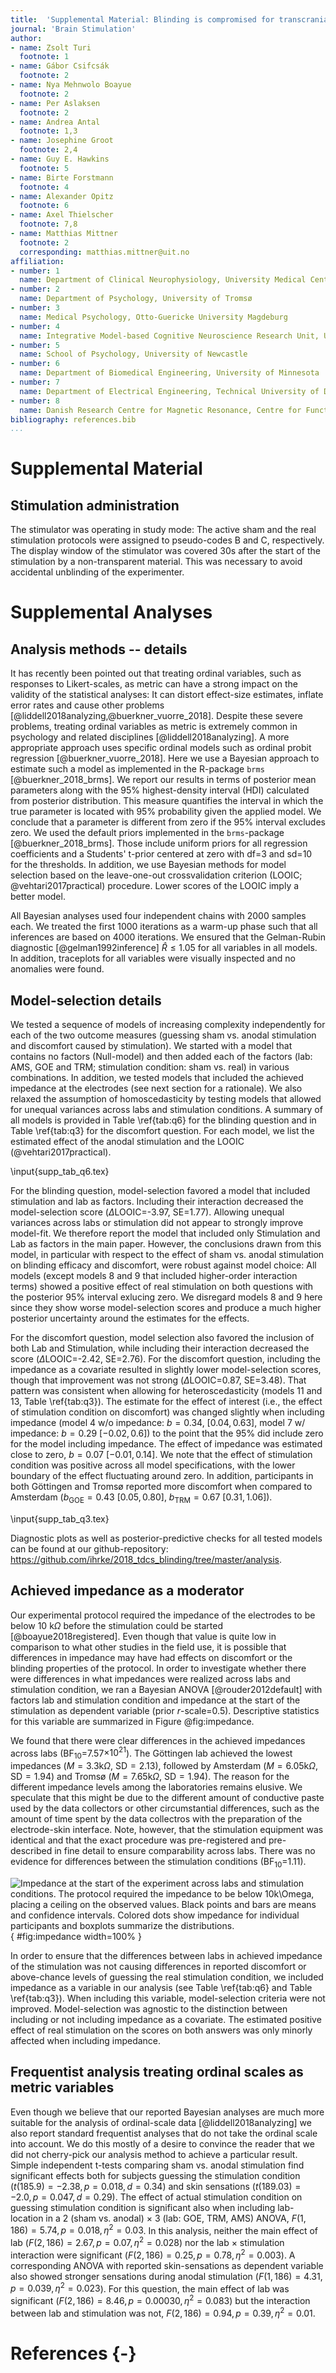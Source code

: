 ```yaml
---
title:  'Supplemental Material: Blinding is compromised for transcranial direct current stimulation at 1 mA for 20 minutes in young healthy adults'
journal: 'Brain Stimulation'
author:
- name: Zsolt Turi
  footnote: 1
- name: Gábor Csifcsák
  footnote: 2
- name: Nya Mehnwolo Boayue
  footnote: 2
- name: Per Aslaksen
  footnote: 2
- name: Andrea Antal
  footnote: 1,3
- name: Josephine Groot
  footnote: 2,4
- name: Guy E. Hawkins
  footnote: 5
- name: Birte Forstmann
  footnote: 4
- name: Alexander Opitz
  footnote: 6
- name: Axel Thielscher
  footnote: 7,8
- name: Matthias Mittner
  footnote: 2
  corresponding: matthias.mittner@uit.no
affiliation:
- number: 1
  name: Department of Clinical Neurophysiology, University Medical Center Göttingen
- number: 2
  name: Department of Psychology, University of Tromsø 
- number: 3
  name: Medical Psychology, Otto-Guericke University Magdeburg
- number: 4
  name: Integrative Model-based Cognitive Neuroscience Research Unit, University of Amsterdam
- number: 5
  name: School of Psychology, University of Newcastle
- number: 6
  name: Department of Biomedical Engineering, University of Minnesota
- number: 7
  name: Department of Electrical Engineering, Technical University of Denmark
- number: 8
  name: Danish Research Centre for Magnetic Resonance, Centre for Functional and Diagnostic Imaging and Research, Copenhagen University Hospital Hvidovre, Denmark
bibliography: references.bib   
...
```


# Supplemental Material 

## Stimulation administration

 The stimulator was operating in study mode:  The active sham and the real stimulation protocols were assigned to pseudo-codes B and C, respectively.  The display window of the stimulator was covered 30s after the start of the stimulation by a non-transparent material. This was necessary to avoid accidental unblinding of the experimenter. 
 
# Supplemental Analyses

## Analysis methods -- details

It has recently been pointed out that treating ordinal variables, such as responses to Likert-scales, as metric can have a strong impact on the validity of the statistical analyses: It can distort effect-size estimates, inflate error rates and cause other problems [@liddell2018analyzing,@buerkner_vuorre_2018]. Despite these severe problems, treating ordinal variables as metric is extremely common in psychology and related disciplines [@liddell2018analyzing]. A more appropriate approach uses specific ordinal models such as ordinal probit regression [@buerkner_vuorre_2018]. Here we use a Bayesian approach to estimate such a model as implemented in the R-package `brms` [@buerkner_2018_brms]. We report our results in terms of posterior mean parameters along with the 95% highest-density interval (HDI) calculated from posterior distribution. This measure quantifies the interval in which the true parameter is located with 95% probability given the applied model. We conclude that a parameter is different from zero if the 95% interval excludes zero. We used the default priors implemented in the `brms`-package [@buerkner_2018_brms]. Those include uniform priors for all regression coefficients and a Students' t-prior centered at zero with df=3 and sd=10 for the thresholds.
In addition, we use Bayesian methods for model selection based on the leave-one-out crossvalidation criterion (LOOIC; @vehtari2017practical) procedure. Lower scores of the LOOIC imply a better model.

All Bayesian analyses used four independent chains with 2000 samples each. We treated the first 1000 iterations as a warm-up phase such that all inferences are based on 4000 iterations. We ensured that the Gelman-Rubin diagnostic [@gelman1992inference] $\hat{R}\le 1.05$ for all variables in all models. In addition, traceplots for all variables were visually inspected and no anomalies were found.
  
## Model-selection details
 
We tested a sequence of models of increasing complexity independently for each of the two outcome measures (guessing sham vs. anodal stimulation and discomfort caused by stimulation).
We started with a model that contains no factors (Null-model) and then added each of the factors (lab: AMS, GOE and TRM; stimulation condition: sham vs. real) in various combinations. In addition, we tested models that included the achieved impedance at the electrodes (see next section for a rationale). We also relaxed the assumption of homoscedasticity by testing models that allowed for unequal variances across labs and stimulation conditions. A summary of all models  is provided in Table \ref{tab:q6} for the blinding question and  in Table \ref{tab:q3} for the discomfort question. For each model, we list the estimated effect of the anodal stimulation and the LOOIC (@vehtari2017practical).

\input{supp_tab_q6.tex}
 
For the blinding question, model-selection favored a model that included stimulation and lab as factors. Including their interaction decreased the model-selection score ($\Delta$LOOIC=-3.97, SE=1.77). Allowing unequal variances across labs or stimulation did not appear to strongly improve model-fit. We therefore report the model that included only Stimulation and Lab as factors in the main paper. However, the conclusions drawn from this model, in particular with respect to the effect of sham vs. anodal stimulation on blinding efficacy and discomfort, were robust against model choice: All models (except models 8 and 9 that included higher-order interaction terms) showed a positive effect of real stimulation on both questions with the posterior 95% interval exlucing zero. We disregard models 8 and 9 here since they show worse model-selection scores and produce a much higher posterior uncertainty around the estimates for the effects.


For the discomfort question, model selection also favored the inclusion of both Lab and Stimulation, while including their interaction decreased the score ($\Delta$LOOIC=-2.42, SE=2.76). For the discomfort question, including the impedance as a covariate resulted in slightly lower model-selection scores, though that improvement was not strong ($\Delta$LOOIC=0.87, SE=3.48). That pattern was consistent when allowing for heteroscedasticity (models 11 and 13, Table \ref{tab:q3}). The estimate for the effect of interest (i.e., the effect of stimulation condition on discomfort) was changed slightly when including impedance (model 4 w/o impedance: $b=0.34$, $[0.04, 0.63]$, model 7 w/ impedance: $b=0.29$ $[-0.02, 0.6]$) to the point that the 95% did include zero for the model including impedance. The effect of impedance was estimated close to zero, $b=0.07$ $[-0.01,0.14]$. We note that the effect of stimulation condition was positive across all model specifications, with the lower boundary of the effect fluctuating around zero. In addition, participants in both Göttingen and Tromsø reported more discomfort when compared to Amsterdam ($b_{\text{GOE}}=0.43$ $[0.05, 0.80]$, $b_{\text{TRM}}=0.67$ $[0.31,1.06]$). 

\input{supp_tab_q3.tex}

Diagnostic plots as well as posterior-predictive checks for all tested models can be found at our github-repository: <https://github.com/ihrke/2018_tdcs_blinding/tree/master/analysis>.

## Achieved impedance as a moderator

Our experimental protocol required the impedance of the electrodes to be below 10 k$\Omega$ before the stimulation could be started [@boayue2018registered]. Even though that value is quite low in comparison to what other studies in the field use, it is possible that differences in impedance may have had effects on discomfort or the blinding properties of the protocol. In order to investigate whether there were differences in what impedances were realized across labs and stimulation condition, we ran a Bayesian ANOVA [@rouder2012default] with factors lab and stimulation condition and impedance at the start of the stimulation as dependent variable (prior $r$-scale=0.5). Descriptive statistics for this variable are summarized in Figure @fig:impedance.

We found that there were clear differences in the achieved impedances across labs (BF$_{10}$=7.57$\times 10^{21}$). The Göttingen lab achieved the lowest impedances ($M=3.3$k$\Omega$, SD$=2.13$), followed by Amsterdam ($M=6.05$k$\Omega$, SD$=1.94$) and Tromsø ($M=7.65$k$\Omega$, SD$=1.94$). The reason for the different impedance levels among the laboratories remains elusive. We speculate that this might be due to the different amount of conductive paste used by the data collectors or other circumstantial differences, such as the amount of time spent by the data collectros with the preparation of the electrode-skin interface. Note, however, that the stimulation equipment was identical and that the exact procedure was pre-registered and pre-described in fine detail to ensure comparability across labs. There was no evidence for differences between the stimulation conditions (BF$_{10}$=1.11).

![Impedance at the start of the experiment across labs and stimulation conditions. The protocol required the impedance to be below 10k$\Omega$, placing a ceiling on the observed values. Black points and bars are means and confidence intervals. Colored dots show impedance for individual participants and boxplots summarize the distributions.](pics/impedance.png){ #fig:impedance width=100% }

In order to ensure that the differences between labs in achieved impedance of the stimulation was not causing differences in reported discomfort or above-chance levels of guessing the real stimulation condition, we included impedance as a variable in our analysis (see Table \ref{tab:q6} and Table \ref{tab:q3}). When including this variable, model-selection criteria were not improved. Model-selection was agnostic to the distinction between including or not including impedance as a covariate. The estimated positive effect of real stimulation on the scores on both answers was only minorly affected when including impedance. 

## Frequentist analysis treating ordinal scales as metric variables

Even though we believe that our reported Bayesian analyses are much more suitable for the analysis of ordinal-scale data [@liddell2018analyzing] we also report standard frequentist analyses that do not take the ordinal scale into account. We do this mostly of a desire to convince the reader that we did not cherry-pick our analysis method to achieve a particular result. Simple independent t-tests comparing sham vs. anodal stimulation find significant effects both for subjects guessing the stimulation condition ($t(185.9)=-2.38, p=0.018, d=0.34$) and skin sensations ($t(189.03)=-2.0, p=0.047, d=0.29$). The effect of actual stimulation condition on guessing stimulation condition is significant also when including lab-location in a 2 (sham vs. anodal) $\times$ 3 (lab: GOE, TRM, AMS) ANOVA, $F(1,186)=5.74, p=0.018, \eta^2=0.03$. In this analysis, neither the main effect of lab ($F(2,186)=2.67, p=0.07, \eta^2=0.028$) nor the lab $\times$ stimulation interaction were significant ($F(2,186)=0.25, p=0.78, \eta^2=0.003$). A corresponding ANOVA with reported skin-sensations as dependent variable also showed stronger sensations during anodal stimulation ($F(1,186)=4.31, p=0.039, \eta^2=0.023$). For this question, the main effect of lab was significant ($F(2,186)=8.46, p=0.00030, \eta^2=0.083$) but the interaction between lab and stimulation was not, $F(2,186)=0.94, p=0.39, \eta^2=0.01$. 



# References {-}

<!-- -->


